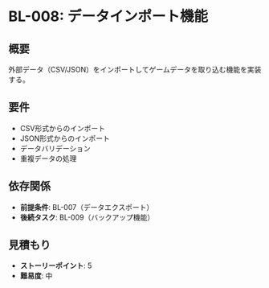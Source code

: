 # BL-008: データインポート機能

## 概要
外部データ（CSV/JSON）をインポートしてゲームデータを取り込む機能を実装する。

## 要件
- CSV形式からのインポート
- JSON形式からのインポート
- データバリデーション
- 重複データの処理

## 依存関係
- **前提条件**: BL-007（データエクスポート）
- **後続タスク**: BL-009（バックアップ機能）

## 見積もり
- **ストーリーポイント**: 5
- **難易度**: 中